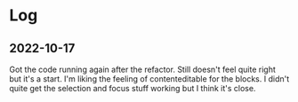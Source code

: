 # Log

## 2022-10-17

Got the code running again after the refactor. Still doesn't feel quite right but it's a start.
I'm liking the feeling of contenteditable for the blocks.
I didn't quite get the selection and focus stuff working but I think it's close.
